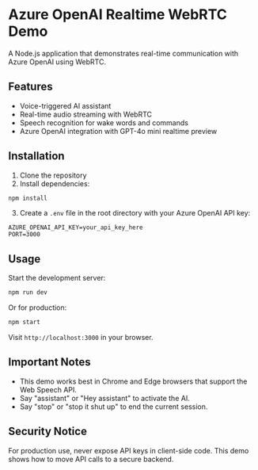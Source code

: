 # Azure OpenAI Realtime WebRTC Demo

A Node.js application that demonstrates real-time communication with Azure OpenAI using WebRTC.

## Features

- Voice-triggered AI assistant
- Real-time audio streaming with WebRTC
- Speech recognition for wake words and commands
- Azure OpenAI integration with GPT-4o mini realtime preview

## Installation

1. Clone the repository
2. Install dependencies:

```bash
npm install
```

3. Create a `.env` file in the root directory with your Azure OpenAI API key:

```
AZURE_OPENAI_API_KEY=your_api_key_here
PORT=3000
```

## Usage

Start the development server:

```bash
npm run dev
```

Or for production:

```bash
npm start
```

Visit `http://localhost:3000` in your browser.

## Important Notes

- This demo works best in Chrome and Edge browsers that support the Web Speech API.
- Say "assistant" or "Hey assistant" to activate the AI.
- Say "stop" or "stop it shut up" to end the current session.

## Security Notice

For production use, never expose API keys in client-side code. This demo shows how to move API calls to a secure backend.
